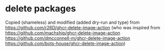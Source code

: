 # delete packages

Copied (shameless) and modified (added dry-run and type) from https://github.com/r26D/ghcr-delete-image-action (who was inspired from https://github.com/machship/ghcr-delete-image-action https://github.com/dmcconnell-m/ghcr-delete-image-action https://github.com/bots-house/ghcr-delete-image-action)

